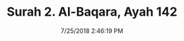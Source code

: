 ---
title       : "Surah 2. Al-Baqara, Ayah 142"
date        : 7/25/2018 2:46:19 PM
draft       : false
type        : "quran"
layout      : "compare"
BookCode    : "CMP"
SurahNumber : "2"
AyahNumber  : "142"
TotalAyah   : "286"
---